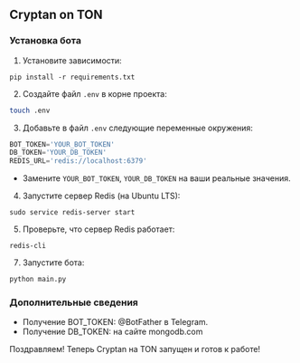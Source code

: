 ## Cryptan on TON

### Установка бота

1. Установите зависимости:
```cli
pip install -r requirements.txt
```
   

2. Создайте файл `.env` в корне проекта:
```bash
touch .env
```
   

3. Добавьте в файл `.env` следующие переменные окружения:
 ```python
 BOT_TOKEN='YOUR_BOT_TOKEN'
 DB_TOKEN='YOUR_DB_TOKEN'
 REDIS_URL='redis://localhost:6379'
  ```
   * Замените `YOUR_BOT_TOKEN`, `YOUR_DB_TOKEN` на ваши реальные значения.

4. Запустите сервер Redis (на Ubuntu LTS):
```WSL
sudo service redis-server start
```

5. Проверьте, что сервер Redis работает:
```WSL
redis-cli
```


7. Запустите бота:
```bash
python main.py
```

   

### Дополнительные сведения

* Получение BOT_TOKEN: @BotFather в Telegram.
* Получение DB_TOKEN: на сайте mongodb.com

Поздравляем! Теперь Cryptan на TON запущен и готов к работе!

